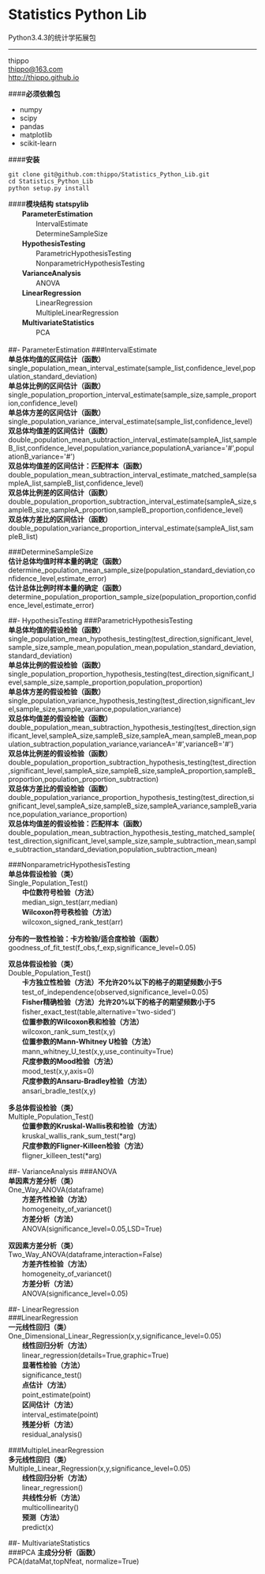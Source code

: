 **Statistics Python Lib**
===================
Python3.4.3的统计学拓展包

----------

thippo   
thippo@163.com   
http://thippo.github.io   

####**必须依赖包**
- numpy
- scipy
- pandas
- matplotlib
- scikit-learn

####**安装**

    git clone git@github.com:thippo/Statistics_Python_Lib.git
    cd Statistics_Python_Lib
    python setup.py install

####**模块结构**
**statspylib**   
　　**ParameterEstimation**   
　　　　IntervalEstimate   
　　　　DetermineSampleSize   
　　**HypothesisTesting**   
　　　　ParametricHypothesisTesting   
　　　　NonparametricHypothesisTesting   
　　**VarianceAnalysis**   
　　　　ANOVA   
　　**LinearRegression**      
　　　　LinearRegression      
　　　　MultipleLinearRegression   
　　**MultivariateStatistics**   
　　　　PCA   
<br>
##- ParameterEstimation
###IntervalEstimate   
**单总体均值的区间估计（函数）**   
single_population_mean_interval_estimate(sample_list,confidence_level,population_standard_deviation)     
**单总体比例的区间估计（函数）**   
single_population_proportion_interval_estimate(sample_size,sample_proportion,confidence_level)   
**单总体方差的区间估计（函数）**   
single_population_variance_interval_estimate(sample_list,confidence_level)   
**双总体均值差的区间估计（函数）** 
double_population_mean_subtraction_interval_estimate(sampleA_list,sampleB_list,confidence_level,population_variance,populationA_variance='#',populationB_variance='#')      
**双总体均值差的区间估计：匹配样本（函数）**    
double_population_mean_subtraction_interval_estimate_matched_sample(sampleA_list,sampleB_list,confidence_level)      
**双总体比例差的区间估计（函数）**    
double_population_proportion_subtraction_interval_estimate(sampleA_size,sampleB_size,sampleA_proportion,sampleB_proportion,confidence_level)          
**双总体方差比的区间估计（函数）**    
double_population_variance_proportion_interval_estimate(sampleA_list,sampleB_list)      
      
###DetermineSampleSize               
**估计总体均值时样本量的确定（函数）**    
determine_population_mean_sample_size(population_standard_deviation,confidence_level,estimate_error)              
**估计总体比例时样本量的确定（函数）**    
determine_population_proportion_sample_size(population_proportion,confidence_level,estimate_error)      
      
##- HypothesisTesting
###ParametricHypothesisTesting   
**单总体均值的假设检验（函数）**   
single_population_mean_hypothesis_testing(test_direction,significant_level,sample_size,sample_mean,population_mean,population_standard_deviation,standard_deviation)       
**单总体比例的假设检验（函数）**   
single_population_proportion_hypothesis_testing(test_direction,significant_level,sample_size,sample_proportion,population_proportion)    
**单总体方差的假设检验（函数）**   
single_population_variance_hypothesis_testing(test_direction,significant_level,sample_size,sample_variance,population_variance)   
**双总体均值差的假设检验（函数）**   
double_population_mean_subtraction_hypothesis_testing(test_direction,significant_level,sampleA_size,sampleB_size,sampleA_mean,sampleB_mean,population_subtraction,population_variance,varianceA='#',varianceB='#')    
**双总体比例差的假设检验（函数）**   
double_population_proportion_subtraction_hypothesis_testing(test_direction,significant_level,sampleA_size,sampleB_size,sampleA_proportion,sampleB_proportion,population_proportion_subtraction)      
**双总体方差比的假设检验（函数）**   
double_population_variance_proportion_hypothesis_testing(test_direction,significant_level,sampleA_size,sampleB_size,sampleA_variance,sampleB_variance,population_variance_proportion)     
**双总体均值差的假设检验：匹配样本（函数）**   
double_population_mean_subtraction_hypothesis_testing_matched_sample(test_direction,significant_level,sample_size,sample_subtraction_mean,sample_subtraction_standard_deviation,population_subtraction_mean)      
       
###NonparametricHypothesisTesting               
**单总体假设检验（类）**    
Single_Population_Test()              
　　**中位数符号检验（方法）**       
　　median_sign_test(arr,median)       
　　**Wilcoxon符号秩检验（方法）**       
　　wilcoxon_signed_rank_test(arr)       
       
**分布的一致性检验：卡方检验/适合度检验（函数）**       
goodness_of_fit_test(f_obs,f_exp,significance_level=0.05)       
         
**双总体假设检验（类）**       
Double_Population_Test()          
　　**卡方独立性检验（方法）不允许20%以下的格子的期望频数小于5**       
　　test_of_independence(observed,significance_level=0.05)      
　　**Fisher精确检验（方法）允许20%以下的格子的期望频数小于5**       
　　fisher_exact_test(table,alternative='two-sided')       
　　**位置参数的Wilcoxon秩和检验（方法）**       
　　wilcoxon_rank_sum_test(x,y)      
　　**位置参数的Mann-Whitney U检验（方法）**       
　　mann_whitney_U_test(x,y,use_continuity=True)       
　　**尺度参数的Mood检验（方法）**       
　　mood_test(x,y,axis=0)      
　　**尺度参数的Ansaru-Bradley检验（方法）**       
　　ansari_bradle_test(x,y)       
          
**多总体假设检验（类）**       
Multiple_Population_Test()          
　　**位置参数的Kruskal-Wallis秩和检验（方法）**       
　　kruskal_wallis_rank_sum_test(\*arg)      
　　**尺度参数的Fligner-Killeen检验（方法）**     
　　fligner_killeen_test(*arg)       
      
##- VarianceAnalysis
###ANOVA    
**单因素方差分析（类）**       
One_Way_ANOVA(dataframe)          
　　**方差齐性检验（方法）**       
　　homogeneity_of_variancet()      
　　**方差分析（方法）**       
　　ANOVA(significance_level=0.05,LSD=True)       
          
**双因素方差分析（类）**       
Two_Way_ANOVA(dataframe,interaction=False)          
　　**方差齐性检验（方法）**       
　　homogeneity_of_variancet()      
　　**方差分析（方法）**       
　　ANOVA(significance_level=0.05)       
      
##- LinearRegression      
###LinearRegression      
**一元线性回归（类）**       
One_Dimensional_Linear_Regression(x,y,significance_level=0.05)          
　　**线性回归分析（方法）**       
　　linear_regression(details=True,graphic=True)      
　　**显著性检验（方法）**       
　　significance_test()       
　　**点估计（方法）**       
　　point_estimate(point)      
　　**区间估计（方法）**       
　　interval_estimate(point)        
　　**残差分析（方法）**       
　　residual_analysis()      
          
###MultipleLinearRegression      
**多元线性回归（类）**       
Multiple_Linear_Regression(x,y,significance_level=0.05)          
　　**线性回归分析（方法）**       
　　linear_regression()      
　　**共线性分析（方法）**       
　　multicollinearity()       
　　**预测（方法）**       
　　predict(x)       
      
##- MultivariateStatistics      
###PCA
**主成分分析（函数）**   
PCA(dataMat,topNfeat, normalize=True)       